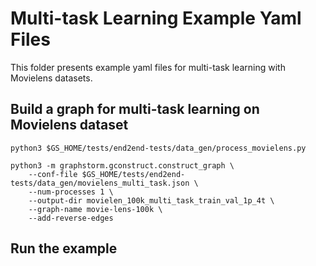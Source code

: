 # Multi-task Learning Example Yaml Files
This folder presents example yaml files for multi-task learning with Movielens datasets.

## Build a graph for multi-task learning on Movielens dataset
```
python3 $GS_HOME/tests/end2end-tests/data_gen/process_movielens.py

python3 -m graphstorm.gconstruct.construct_graph \
	--conf-file $GS_HOME/tests/end2end-tests/data_gen/movielens_multi_task.json \
	--num-processes 1 \
	--output-dir movielen_100k_multi_task_train_val_1p_4t \
	--graph-name movie-lens-100k \
	--add-reverse-edges
```

## Run the example
```
```